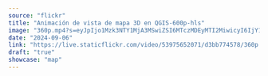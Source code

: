 ```yaml
---
source: "flickr"
title: "Animación de vista de mapa 3D en QGIS-600p-hls"
image: "360p.mp4?s=eyJpIjo1Mzk3NTY1MjA3MSwiZSI6MTczMDEyMTI2MiwicyI6IjY1YzFiYmFmOThiNGIxZjNkMGFlYTlmNDgwMzRjMzcyYzg5YmM2NjYiLCJ2IjoxfQ.mp4"
date: "2024-09-06"
link: "https://live.staticflickr.com/video/53975652071/d3bb774578/360p.mp4?s=eyJpIjo1Mzk3NTY1MjA3MSwiZSI6MTczMDEyMTI2MiwicyI6IjY1YzFiYmFmOThiNGIxZjNkMGFlYTlmNDgwMzRjMzcyYzg5YmM2NjYiLCJ2IjoxfQ"
draft: "true"
showcase: "map"
---
```

